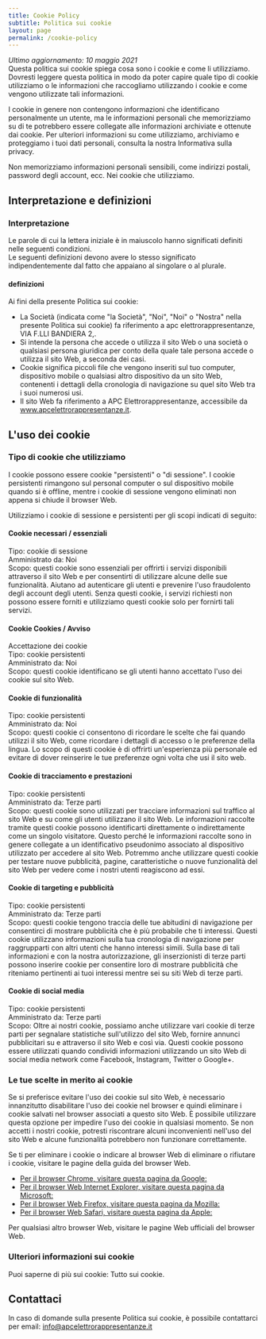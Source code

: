 ```yaml
---
title: Cookie Policy
subtitle: Politica sui cookie
layout: page
permalink: /cookie-policy
---
```

_Ultimo aggiornamento: 10 maggio 2021_  
Questa politica sui cookie spiega cosa sono i cookie e come li utilizziamo.  
Dovresti leggere questa politica in modo da poter capire quale tipo di cookie utilizziamo o le informazioni che raccogliamo utilizzando i cookie e come vengono utilizzate tali informazioni.  

I cookie in genere non contengono informazioni che identificano personalmente un utente, ma le informazioni personali che memorizziamo su di te potrebbero essere collegate alle informazioni archiviate e ottenute dai cookie. Per ulteriori informazioni su come utilizziamo, archiviamo e proteggiamo i tuoi dati personali, consulta la nostra Informativa sulla privacy.  

Non memorizziamo informazioni personali sensibili, come indirizzi postali, password degli account, ecc. Nei cookie che utilizziamo.

## Interpretazione e definizioni
### Interpretazione
Le parole di cui la lettera iniziale è in maiuscolo hanno significati definiti nelle seguenti condizioni.  
Le seguenti definizioni devono avere lo stesso significato indipendentemente dal fatto che appaiano al singolare o al plurale.  

#### definizioni
Ai fini della presente Politica sui cookie:  
* La Società (indicata come "la Società", "Noi", "Noi" o "Nostra" nella presente Politica sui cookie) fa riferimento a apc elettrorappresentanze, VIA F.LLI BANDIERA 2,.  
* Si intende la persona che accede o utilizza il sito Web o una società o qualsiasi persona giuridica per conto della quale tale persona accede o utilizza il sito Web, a seconda dei casi.  
* Cookie significa piccoli file che vengono inseriti sul tuo computer, dispositivo mobile o qualsiasi altro dispositivo da un sito Web, contenenti i dettagli della cronologia di navigazione su quel sito Web tra i suoi numerosi usi.  
* Il sito Web fa riferimento a APC Elettrorappresentanze, accessibile da www.apcelettrorappresentanze.it.  

## L'uso dei cookie
### Tipo di cookie che utilizziamo
I cookie possono essere cookie "persistenti" o "di sessione". I cookie persistenti rimangono sul personal computer o sul dispositivo mobile quando si è offline, mentre i cookie di sessione vengono eliminati non appena si chiude il browser Web.  

Utilizziamo i cookie di sessione e persistenti per gli scopi indicati di seguito:  

#### Cookie necessari / essenziali  
Tipo: cookie di sessione  
Amministrato da: Noi  
Scopo: questi cookie sono essenziali per offrirti i servizi disponibili attraverso il sito Web e per consentirti di utilizzare alcune delle sue funzionalità. Aiutano ad autenticare gli utenti e prevenire l'uso fraudolento degli account degli utenti. Senza questi cookie, i servizi richiesti non possono essere forniti e utilizziamo questi cookie solo per fornirti tali servizi.  
#### Cookie Cookies / Avviso  
Accettazione dei cookie  
Tipo: cookie persistenti  
Amministrato da: Noi  
Scopo: questi cookie identificano se gli utenti hanno accettato l'uso dei cookie sul sito Web.  
#### Cookie di funzionalità  
Tipo: cookie persistenti  
Amministrato da: Noi  
Scopo: questi cookie ci consentono di ricordare le scelte che fai quando utilizzi il sito Web, come ricordare i dettagli di accesso o le preferenze della lingua. Lo scopo di questi cookie è di offrirti un'esperienza più personale ed evitare di dover reinserire le tue preferenze ogni volta che usi il sito web.  
#### Cookie di tracciamento e prestazioni  
Tipo: cookie persistenti  
Amministrato da: Terze parti  
Scopo: questi cookie sono utilizzati per tracciare informazioni sul traffico al sito Web e su come gli utenti utilizzano il sito Web. Le informazioni raccolte tramite questi cookie possono identificarti direttamente o indirettamente come un singolo visitatore. Questo perché le informazioni raccolte sono in genere collegate a un identificativo pseudonimo associato al dispositivo utilizzato per accedere al sito Web. Potremmo anche utilizzare questi cookie per testare nuove pubblicità, pagine, caratteristiche o nuove funzionalità del sito Web per vedere come i nostri utenti reagiscono ad essi.  
#### Cookie di targeting e pubblicità  
Tipo: cookie persistenti  
Amministrato da: Terze parti  
Scopo: questi cookie tengono traccia delle tue abitudini di navigazione per consentirci di mostrare pubblicità che è più probabile che ti interessi. Questi cookie utilizzano informazioni sulla tua cronologia di navigazione per raggrupparti con altri utenti che hanno interessi simili. Sulla base di tali informazioni e con la nostra autorizzazione, gli inserzionisti di terze parti possono inserire cookie per consentire loro di mostrare pubblicità che riteniamo pertinenti ai tuoi interessi mentre sei su siti Web di terze parti.  
#### Cookie di social media  
Tipo: cookie persistenti  
Amministrato da: Terze parti  
Scopo: Oltre ai nostri cookie, possiamo anche utilizzare vari cookie di terze parti per segnalare statistiche sull'utilizzo del sito Web, fornire annunci pubblicitari su e attraverso il sito Web e così via. Questi cookie possono essere utilizzati quando condividi informazioni utilizzando un sito Web di social media network come Facebook, Instagram, Twitter o Google+.  

### Le tue scelte in merito ai cookie
Se si preferisce evitare l'uso dei cookie sul sito Web, è necessario innanzitutto disabilitare l'uso dei cookie nel browser e quindi eliminare i cookie salvati nel browser associati a questo sito Web. È possibile utilizzare questa opzione per impedire l'uso dei cookie in qualsiasi momento.
Se non accetti i nostri cookie, potresti riscontrare alcuni inconvenienti nell'uso del sito Web e alcune funzionalità potrebbero non funzionare correttamente.  

Se ti per eliminare i cookie o indicare al browser Web di eliminare o rifiutare i cookie, visitare le pagine della guida del browser Web.  
* [Per il browser Chrome, visitare questa pagina da Google:](https://support.google.com/accounts/answer/32050)  
* [Per il browser Web Internet Explorer, visitare questa pagina da Microsoft:](http://support.microsoft.com/kb/278835)  
* [Per il browser Web Firefox, visitare questa pagina da Mozilla:](https://support.mozilla.org/en-US/kb/delete-cookies-remove-info-website-stored)  
* [Per il browser Web Safari, visitare questa pagina da Apple:](https://support.apple.com/guide/safari/manage-cookies-and-website-data-sfri11471/mac)  

Per qualsiasi altro browser Web, visitare le pagine Web ufficiali del browser Web.  

### Ulteriori informazioni sui cookie
Puoi saperne di più sui cookie: Tutto sui cookie.  

## Contattaci
In caso di domande sulla presente Politica sui cookie, è possibile contattarci per email: [info@apcelettrorappresentanze.it](mailto:info@apcelettrorappresentanze.it)

